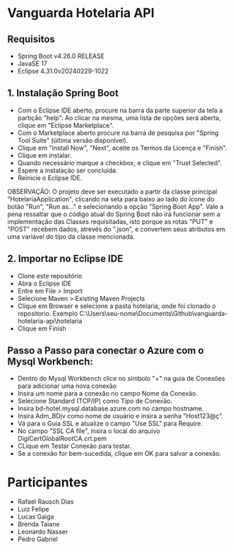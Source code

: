 # Vanguarda Hotelaria API

## Requisitos
  - Spring Boot v4.26.0 RELEASE
  - JavaSE 17
  - Eclipse 4.31.0v20240229-1022

## 1. Instalação Spring Boot
  - Com o Eclipse IDE aberto, procure na barra da parte superior da tela a partição "help". Ao clicar na mesma, uma lista de opções será aberta, clique em "Eclipse Marketplace".
  - Com o Marketplace aberto procure na barra de pesquisa por "Spring Tool Suite" (última versão disponível). 
  - Clique em "Install Now", "Next", aceite os Termos da Licença e "Finish".
  - Clique em instalar.
  - Quando necessário marque a checkbox, e clique em "Trust Selected".
  - Espere a instalação ser concluída.
  - Reinicie o Eclipse IDE.

  OBSERVAÇÂO: O projeto deve ser executado a partir da classe principal "HotelariaApplication", clicando na seta para baixo ao lado do ícone do botão "Run", "Run as..." e selecionando a opção "Spring Boot App". Vale a pena ressaltar que o código atual do Spring Boot não irá funcionar sem a implementação das Classes requisitadas, isto porque as rotas "PUT" e "POST" recebem dados, atrevés do ".json", e convertem seus atributos em uma variável do tipo da classe mencionada.

## 2. Importar no Eclipse IDE
  - Clone este repositório
  - Abra o Eclipse IDE
  - Entre em File > Import
  - Selecione Maven > Existing Maven Projects
  - Clique em Browser e selecione a pasta hotelaria, onde foi clonado o repositorio. Exemplo C:\Users\seu-nome\Documents\Github\vanguarda-hotelaria-api\hotelaria
  - Clique em Finish

## Passo a Passo para conectar o Azure com o Mysql Workbench:

- Dentro do Mysql Workbench clice no símbolo "+" na guia de Conexões para adicionar uma nova conexão
- Insira um nome para a conexão no campo Nome da Conexão.
- Selecione Standard (TCP/IP) como Tipo de Conexão.
- Insira bd-hotel.mysql.database.azure.com no campo hostname.
- Insira Adm_BDjv como nome de usuário e insira a senha "Host123@ç".
- Vá para o Guia SSL e atualize o campo "Use SSL" para Require.
- No campo "SSL CA file", insira o local do arquivo DigiCertGlobalRootCA.crt.pem
- CLique em Testar Conexão para testar.
- Se a conexão for bem-sucedida, clique em OK para salvar a conexão.

# Participantes
  - Rafael Rausch Dias
  - Luiz Felipe
  - Lucas Gaiga
  - Brenda Taiane
  - Leonardo Nasser
  - Pedro Gabriel

